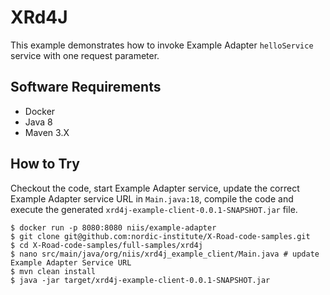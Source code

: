 # XRd4J

This example demonstrates how to invoke Example Adapter ```helloService```
service with one request parameter.

## Software Requirements

* Docker
* Java 8
* Maven 3.X

## How to Try

Checkout the code, start Example Adapter service, update the correct Example
Adapter service URL in ```Main.java:18```, compile the code and execute
the generated ```xrd4j-example-client-0.0.1-SNAPSHOT.jar``` file.

```
$ docker run -p 8080:8080 niis/example-adapter
$ git clone git@github.com:nordic-institute/X-Road-code-samples.git
$ cd X-Road-code-samples/full-samples/xrd4j
$ nano src/main/java/org/niis/xrd4j_example_client/Main.java # update Example Adapter Service URL
$ mvn clean install
$ java -jar target/xrd4j-example-client-0.0.1-SNAPSHOT.jar
```
